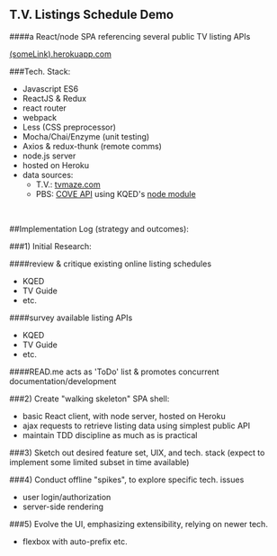 ## T.V. Listings Schedule Demo

####a React/node SPA referencing several public TV listing APIs

[(someLink).herokuapp.com](http://example.com)

###Tech. Stack:
- Javascript ES6
- ReactJS & Redux
- react router
- webpack
- Less (CSS preprocessor)
- Mocha/Chai/Enzyme (unit testing)
- Axios & redux-thunk (remote comms)
- node.js server
- hosted on Heroku
- data sources:
  - T.V.: [tvmaze.com](http://www.tvmaze.com/api)
  - PBS: [COVE API](https://projects.pbs.org/confluence/display/coveapi) using KQED's [node module](https://github.com/KQED/cove-api)

<br>

##Implementation Log (strategy and outcomes):

###1) Initial Research:

####review & critique existing online listing schedules
- KQED
- TV Guide
- etc.

####survey available listing APIs
- KQED
- TV Guide
- etc.

####READ.me acts as 'ToDo' list & promotes concurrent documentation/development

###2) Create "walking skeleton" SPA shell:
- basic React client, with node server, hosted on Heroku
- ajax requests to retrieve listing data using simplest public API
- maintain TDD discipline as much as is practical

###3) Sketch out desired feature set, UIX, and tech. stack
(expect to implement some limited subset in time available)

###4) Conduct offline "spikes", to explore specific tech. issues
- user login/authorization
- server-side rendering

###5) Evolve the UI, emphasizing extensibility, relying on newer tech.
- flexbox with auto-prefix etc.


